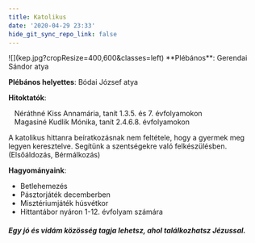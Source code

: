 ```yaml
---
title: Katolikus
date: '2020-04-29 23:33'
hide_git_sync_repo_link: false
---
```


<div markdown="1" class="centered-text">
![](kep.jpg?cropResize=400,600&classes=left)
**Plébános**: Gerendai Sándor atya

**Plébános helyettes**: Bódai József atya

**Hitoktatók**:

&nbsp;&nbsp;&nbsp;Néráthné Kiss Annamária, tanít 1.3.5. és 7. évfolyamokon<br/>
&nbsp;&nbsp;&nbsp;Magasiné Kudlik Mónika, tanít 2.4.6.8. évfolyamokon

A katolikus hittanra beíratkozásnak nem feltétele, hogy a gyermek meg legyen keresztelve. Segítünk a szentségekre való felkészülésben. (Elsőáldozás, Bérmálkozás)

**Hagyományaink**: 

* Betlehemezés
* Pásztorjáték decemberben
* Misztériumjáték húsvétkor
* Hittantábor nyáron 1-12. évfolyam számára

##### Egy jó és vidám közösség tagja lehetsz, ahol találkozhatsz Jézussal.
</div>
